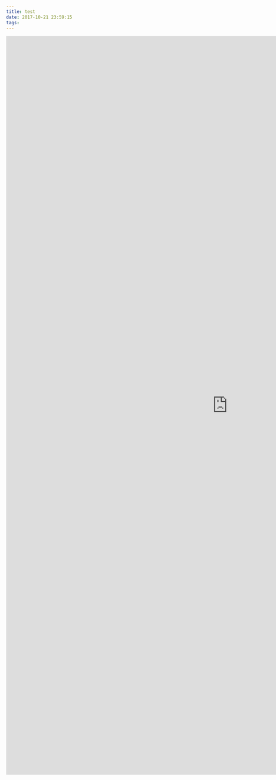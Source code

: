 ```yaml
---
title: test
date: 2017-10-21 23:59:15
tags:
---
```



<iframe width='1200' height='2000' src='https://embed.coggle.it/diagram/WpQbJdYyEQAB9nXT/f203af12c71c058cfb69245fdcdb7ebfa8f232a523e503b213de2f1f5a6f5f1b' frameborder='0' allowfullscreen></iframe>
